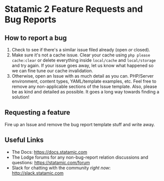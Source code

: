 # Statamic 2 Feature Requests and Bug Reports

## How to report a bug

1. Check to see if there's a similar issue filed already (open _or_ closed).
2. Make sure it's not a cache issue. Clear your cache using `php please cache:clear` or delete everything inside `local/cache` and `local/storage` and try again. If your issue goes away, let us know what happened so we can fine tune our cache invalidation.
3. Otherwise, open an Issue with as much detail as you can. PHP/Server environment, content types, YAML/template examples, etc. Feel free to remove any non-applicable sections of the Issue template. Also, please be as kind and detailed as possible. It goes a long way towards finding a solution!

## Requesting a feature

Fire up an Issue and remove the bug report template stuff and write away.

## Useful Links

- The Docs: <https://docs.statamic.com>
- The Lodge forums for any non-bug-report relation discussions and questions: <https://statamic.com/forum>
- Slack for chatting with the community _right now_: <http://slack.statamic.com>
